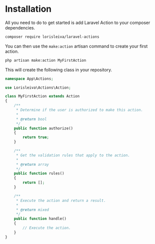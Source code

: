 # Installation

All you need to do to get started is add Laravel Action to your composer dependencies.

```sh
composer require lorisleiva/laravel-actions
```

You can then use the `make:action` artisan command to create your first action.

```sh
php artisan make:action MyFirstAction
```

This will create the following class in your repository.

```php
namespace App\Actions;

use Lorisleiva\Actions\Action;

class MyFirstAction extends Action
{
    /**
     * Determine if the user is authorized to make this action.
     *
     * @return bool
     */
    public function authorize()
    {
        return true;
    }

    /**
     * Get the validation rules that apply to the action.
     *
     * @return array
     */
    public function rules()
    {
        return [];
    }

    /**
     * Execute the action and return a result.
     *
     * @return mixed
     */
    public function handle()
    {
        // Execute the action.
    }
}
```
